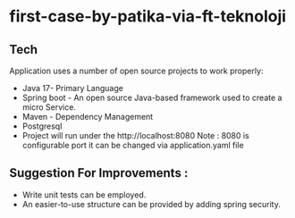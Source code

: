 # first-case-by-patika-via-ft-teknoloji

## Tech
Application uses a number of open source projects to work properly:

* Java 17- Primary Language
* Spring boot - An open source Java-based framework used to create a micro Service.
* Maven - Dependency Management
* Postgresql 
* Project will run under the http://localhost:8080 Note : 8080 is configurable port it can be changed via application.yaml file

## Suggestion For Improvements :
* Write unit tests can be employed.
* An easier-to-use structure can be provided by adding spring security.
